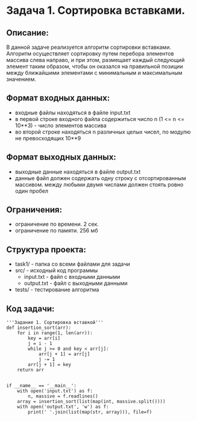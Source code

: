 Задача 1. Сортировка вставками.
================================
Описание:
--------------------------------
В данной задаче реализуется алгоритм сортировки вставками. Алгоритм осуществляет сортировку путем перебора элементов массива слева направо, и при этом, размещает каждый следующий элемент таким образом, чтобы он оказался на правильной позиции между ближайшими элементами с минимальным и максимальным значением.

Формат входных данных:
------------------------------
* входные файлы находяться в файле input.txt
* в первой строке входного файла содержиться число n (1 <= n <= 10**3) - число элементов массива
* во второй строке находяться n различных целых чисел, по модулю не превосходящих 10**9

Формат выходных данных:
--------------------
* выходные данные находяться в файле output.txt
* данные файл должен содержать одну строку с отсортированным массивом. между любыми двумя числами должен стоять ровно один пробел

Ограничения:
--------
* ограничение по времени. 2 сек.
* ограничение по памяти. 256 мб

Структура проекта:
-------
* task1/ - папка со всеми файлами для задачи
* src/ - исходный код программы
    * input.txt - файл с входными данными
    * output.txt - файл с выходными данными
* tests/ - тестирование алгоритма

Код задачи:
---------
```
'''Задание 1. Сортировка вставкой'''
def insertion_sort(arr):
    for i in range(1, len(arr)):
        key = arr[i]
        j = i - 1
        while j >= 0 and key < arr[j]:
            arr[j + 1] = arr[j]
            j -= 1
        arr[j + 1] = key
    return arr


if __name__ == '__main__':
    with open('input.txt') as f:
        n, massive = f.readlines()
    array = insertion_sort(list(map(int, massive.split())))
    with open('output.txt', 'w') as f:
        print(' '.join(list(map(str, array))), file=f)
```

